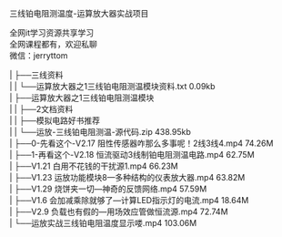 三线铂电阻测温度-运算放大器实战项目

全网it学习资源共享学习<br>全网课程都有，欢迎私聊<br>微信：jerryttom<br>

| ├──三线资料<br> | | └──运算放大器之1三线铂电阻测温模块资料.txt 0.09kb<br> | ├──运算放大器之1三线铂电阻测温模块<br> | | ├──2文档资料<br> | | ├──模拟电路好书推荐<br> | | └──运放-三线铂电阻测温-源代码.zip 438.95kb<br> | ├──0-先看这个-V2.17 阻性传感器咋那么多事呢！2线3线4.mp4 74.26M<br> | ├──1-再看这个-V2.18 恒流驱动3线制铂电阻测温电路.mp4 62.75M<br> | ├──V1.21 白用不花钱的干扰源1.mp4 66.23M<br> | ├──V1.23 运放功能模块8—多种结构的仪表放大器.mp4 63.82M<br> | ├──V1.29 烧饼夹一切—神奇的反馈网络.mp4 57.59M<br> | ├──V1.6 会加减乘除就够了—计算LED指示灯的电流.mp4 18.64M<br> | ├──V2.9 负载也有假的—用场效应管做恒流源.mp4 72.74M<br> | └──运放实战三线铂电阻温度显示喽.mp4 103.06M